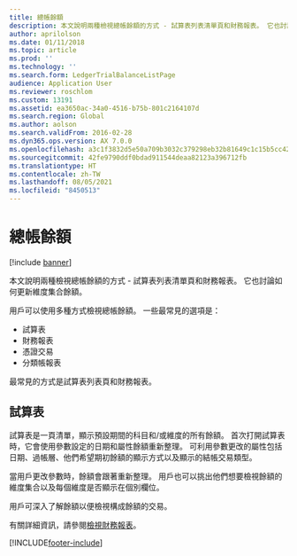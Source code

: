 ```yaml
---
title: 總帳餘額
description: 本文說明兩種檢視總帳餘額的方式 - 試算表列表清單頁和財務報表。 它也討論如何更新維度集合餘額。
author: aprilolson
ms.date: 01/11/2018
ms.topic: article
ms.prod: ''
ms.technology: ''
ms.search.form: LedgerTrialBalanceListPage
audience: Application User
ms.reviewer: roschlom
ms.custom: 13191
ms.assetid: ea3650ac-34a0-4516-b75b-801c2164107d
ms.search.region: Global
ms.author: aolson
ms.search.validFrom: 2016-02-28
ms.dyn365.ops.version: AX 7.0.0
ms.openlocfilehash: a3c1f3832d5e50a709b3032c379298eb32b81649c1c15b5cc426aa5d3afb2ac6
ms.sourcegitcommit: 42fe9790ddf0bdad911544deaa82123a396712fb
ms.translationtype: HT
ms.contentlocale: zh-TW
ms.lasthandoff: 08/05/2021
ms.locfileid: "8450513"
---
```

# <a name="general-ledger-account-balances"></a>總帳餘額

[!include [banner](../includes/banner.md)]

本文說明兩種檢視總帳餘額的方式 - 試算表列表清單頁和財務報表。 它也討論如何更新維度集合餘額。

用戶可以使用多種方式檢視總帳餘額。 一些最常見的選項是：

-   試算表
-   財務報表
-   憑證交易
-   分類帳報表

最常見的方式是試算表列表頁和財務報表。

## <a name="trial-balance"></a>試算表
試算表是一頁清單，顯示預設期間的科目和/或維度的所有餘額。 首次打開試算表時，它會使用參數設定的日期和屬性餘額重新整理。 可利用參數更改的屬性包括日期、過帳層、他們希望期初餘額的顯示方式以及顯示的結帳交易類型。 

當用戶更改參數時，餘額會跟著重新整理。 用戶也可以挑出他們想要檢視餘額的維度集合以及每個維度是否顯示在個別欄位。 

用戶可深入了解餘額以便檢視構成餘額的交易。    

有關詳細資訊，請參閱[檢視財務報表](view-financial-reports.md)。





[!INCLUDE[footer-include](../../includes/footer-banner.md)]